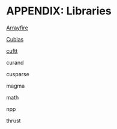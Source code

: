 # APPENDIX: Libraries

[Arrayfire](https://github.com/yarenty/cuda-for-java-developers/tree/0e8386ab2b17986906213e229e227241e0458dcd/libs/arrayfire.md)

[Cublas](https://github.com/yarenty/cuda-for-java-developers/tree/0e8386ab2b17986906213e229e227241e0458dcd/libs/cublas.md)

[cuftt](https://github.com/yarenty/cuda-for-java-developers/tree/0e8386ab2b17986906213e229e227241e0458dcd/libs/cufft.md)

curand

cusparse

magma

math

npp

thrust

